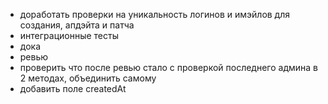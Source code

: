 - доработать проверки на уникальность логинов и имэйлов для создания, апдэйта и патча
- интеграционные тесты
- дока
- ревью
- проверить что после ревью стало с проверкой последнего админа в 2 методах, объединить самому
- добавить поле createdAt